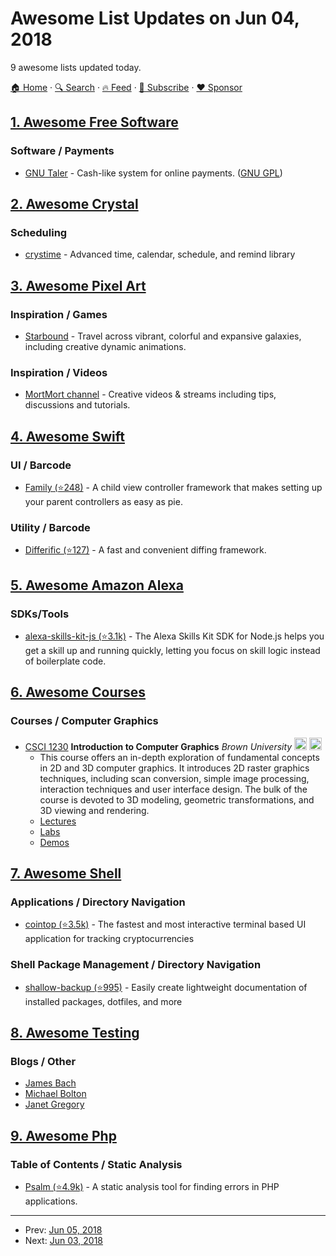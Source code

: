 # Awesome List Updates on Jun 04, 2018

9 awesome lists updated today.

[🏠 Home](/README.md) · [🔍 Search](https://www.trackawesomelist.com/search/) · [🔥 Feed](https://www.trackawesomelist.com/rss.xml) · [📮 Subscribe](https://trackawesomelist.us17.list-manage.com/subscribe?u=d2f0117aa829c83a63ec63c2f&id=36a103854c) · [❤️  Sponsor](https://github.com/sponsors/theowenyoung)



## [1. Awesome Free Software](/content/johnjago/awesome-free-software/README.md)

### Software / Payments

*   [GNU Taler](https://taler.net) - Cash-like system for online payments. ([GNU GPL](https://taler.net/en/developers.html))

## [2. Awesome Crystal](/content/veelenga/awesome-crystal/README.md)

### Scheduling

*   [crystime](https://gitlab.com/crystallabs/crystime) - Advanced time, calendar, schedule, and remind library

## [3. Awesome Pixel Art](/content/Siilwyn/awesome-pixel-art/README.md)

### Inspiration / Games

*   [Starbound](https://playstarbound.com/) - Travel across vibrant, colorful and expansive galaxies, including creative dynamic animations.

### Inspiration / Videos

*   [MortMort channel](https://www.youtube.com/channel/UCsn9MzwyPKeCE6MEGtMU4gg) - Creative videos & streams including tips, discussions and tutorials.

## [4. Awesome Swift](/content/matteocrippa/awesome-swift/README.md)

### UI / Barcode

*   [Family (⭐248)](https://github.com/zenangst/Family) - A child view controller framework that makes setting up your parent controllers as easy as pie.

### Utility / Barcode

*   [Differific (⭐127)](https://github.com/zenangst/Differific) - A fast and convenient diffing framework.

## [5. Awesome Amazon Alexa](/content/miguelmota/awesome-amazon-alexa/README.md)

### SDKs/Tools

*   [alexa-skills-kit-js (⭐3.1k)](https://github.com/alexa/alexa-skills-kit-sdk-for-nodejs) - The Alexa Skills Kit SDK for Node.js helps you get a skill up and running quickly, letting you focus on skill logic instead of boilerplate code.

## [6. Awesome Courses](/content/prakhar1989/awesome-courses/README.md)

### Courses / Computer Graphics

*   [CSCI 1230](http://cs.brown.edu/courses/csci1230/index.html) **Introduction to Computer Graphics** *Brown University* <img src="https://assets-cdn.github.com/images/icons/emoji/unicode/1f4bb.png" width="20" height="20" alt="Assignments" title="Assignments" /> <img src="https://assets-cdn.github.com/images/icons/emoji/unicode/1f4dd.png" width="20" height="20" alt="Lecture Notes" title="Lecture Notes" />
    *   This course offers an in-depth exploration of fundamental concepts in 2D and 3D computer graphics. It introduces 2D raster graphics techniques, including scan conversion, simple image processing, interaction techniques and user interface design. The bulk of the course is devoted to 3D modeling, geometric transformations, and 3D viewing and rendering.
    *   [Lectures](http://cs.brown.edu/courses/csci1230/lectures.html)
    *   [Labs](http://cs.brown.edu/courses/csci1230/labs.html)
    *   [Demos](http://cs.brown.edu/courses/csci1230/demos.html)

## [7. Awesome Shell](/content/alebcay/awesome-shell/README.md)

### Applications / Directory Navigation

*   [cointop (⭐3.5k)](https://github.com/miguelmota/cointop) - The fastest and most interactive terminal based UI application for tracking cryptocurrencies

### Shell Package Management / Directory Navigation

*   [shallow-backup (⭐995)](https://github.com/alichtman/shallow-backup) - Easily create lightweight documentation of installed packages, dotfiles, and more

## [8. Awesome Testing](/content/TheJambo/awesome-testing/README.md)

### Blogs / Other

*   [James Bach](http://www.satisfice.com/blog/)
*   [Michael Bolton](http://www.developsense.com/blog/)
*   [Janet Gregory](http://janetgregory.ca/blog/)

## [9. Awesome Php](/content/ziadoz/awesome-php/README.md)

### Table of Contents / Static Analysis

*   [Psalm (⭐4.9k)](https://github.com/vimeo/psalm) - A static analysis tool for finding errors in PHP applications.

---

- Prev: [Jun 05, 2018](/content/2018/06/05/README.md)
- Next: [Jun 03, 2018](/content/2018/06/03/README.md)
